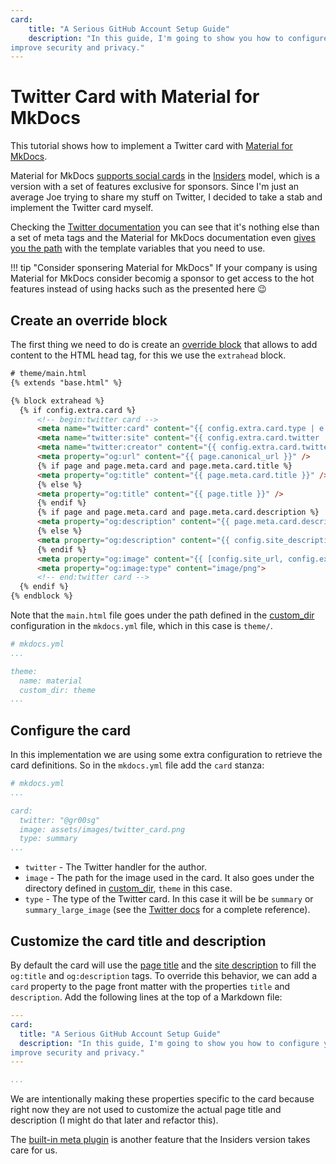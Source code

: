 ```yaml
---
card:
    title: "A Serious GitHub Account Setup Guide"
    description: "In this guide, I'm going to show you how to configure your GitHub account to
improve security and privacy."
---
```



# Twitter Card with Material for MkDocs

This tutorial shows how to implement a Twitter card with [Material for MkDocs](https://squidfunk.github.io/mkdocs-material/).

Material for MkDocs [supports social cards](https://squidfunk.github.io/mkdocs-material/setup/setting-up-social-cards/) in the [Insiders](https://squidfunk.github.io/mkdocs-material/insiders/#what-is-insiders) model, which is a version with a set of features exclusive for sponsors. Since I'm just an average Joe trying to share my stuff on Twitter, I decided to take a stab and implement the Twitter card myself.

Checking the [Twitter documentation](https://developer.twitter.com/en/docs/twitter-for-websites/cards/guides/getting-started) you can see that it's nothing else than a set of meta tags and the Material for MkDocs documentation even [gives you the path](https://squidfunk.github.io/mkdocs-material/setup/setting-up-social-cards/#meta-tags) with the template variables that you need to use.

!!! tip "Consider sponsering Material for MkDocs"
    If your company is using Material for MkDocs consider becomig a sponsor to get access to the hot features instead of using hacks such as the presented here :wink:

## Create an override block

The first thing we need to do is create an [override block](https://squidfunk.github.io/mkdocs-material/customization/?h=#overriding-blocks) that allows to add content to the HTML head tag, for this we use the `extrahead` block.


```html
# theme/main.html
{% extends "base.html" %}

{% block extrahead %}
  {% if config.extra.card %}
      <!-- begin:twitter card -->
      <meta name="twitter:card" content="{{ config.extra.card.type | e }}" />
      <meta name="twitter:site" content="{{ config.extra.card.twitter | e }}" />
      <meta name="twitter:creator" content="{{ config.extra.card.twitter | e }}" />
      <meta property="og:url" content="{{ page.canonical_url }}" />
      {% if page and page.meta.card and page.meta.card.title %}
      <meta property="og:title" content="{{ page.meta.card.title }}" />
      {% else %}
      <meta property="og:title" content="{{ page.title }}" />
      {% endif %}
      {% if page and page.meta.card and page.meta.card.description %}
      <meta property="og:description" content="{{ page.meta.card.description }}" />
      {% else %}
      <meta property="og:description" content="{{ config.site_description }}" />
      {% endif %}
      <meta property="og:image" content="{{ [config.site_url, config.extra.card.image] | join }}" />
      <meta property="og:image:type" content="image/png">
      <!-- end:twitter card -->
  {% endif %}
{% endblock %}

```

Note that the `main.html` file goes under the path defined in the [custom_dir](https://www.mkdocs.org/user-guide/configuration/#custom_dir) configuration in the `mkdocs.yml` file, which in this case is `theme/`.

```yaml
# mkdocs.yml
...

theme:
  name: material
  custom_dir: theme
...
```

## Configure the card

In this implementation we are using some extra configuration to retrieve the card definitions. So in the `mkdocs.yml` file add the `card` stanza:

```yaml
# mkdocs.yml
...

card:
  twitter: "@gr00sg"
  image: assets/images/twitter_card.png
  type: summary
...
```

- `twitter` - The Twitter handler for the author.
- `image` - The path for the image used in the card. It also goes under the directory defined in [custom_dir](https://www.mkdocs.org/user-guide/configuration/#custom_dir), `theme` in this case.
- `type` - The type of the Twitter card. In this case it will be be `summary` or `summary_large_image` (see the [Twitter docs](https://developer.twitter.com/en/docs/twitter-for-websites/cards/guides/getting-started) for a complete reference).

## Customize the card title and description

By default the card will use the [page title](https://www.mkdocs.org/dev-guide/themes/#pagetitle) and the [site description](https://www.mkdocs.org/user-guide/configuration/#site_description) to fill the `og:title` and `og:description` tags. To override this behavior, we can add a `card` property to the page front matter with the properties `title` and `description`. Add the following lines at the top of a Markdown file:

```yaml
---
card:
  title: "A Serious GitHub Account Setup Guide"
  description: "In this guide, I'm going to show you how to configure your GitHub account to
improve security and privacy."
---

...
```

We are intentionally making these properties specific to the card because right now they are not used to customize the actual page title and description (I might do that later and refactor this).

The [built-in meta plugin](https://squidfunk.github.io/mkdocs-material/reference/#built-in-meta-plugin) is another feature that the Insiders version takes care for us. 